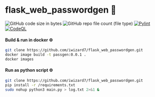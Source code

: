 # flask_web_passwordgen 🔐

![GitHub code size in bytes](https://img.shields.io/github/languages/code-size/iwizard7/flask_web_passwordgen) ![GitHub repo file count (file type)](https://img.shields.io/github/directory-file-count/iwizard7/flask_web_passwordgen) [![Pylint](https://github.com/iwizard7/flask_web_passwordgen/actions/workflows/pylint.yml/badge.svg)](https://github.com/iwizard7/flask_web_passwordgen/actions/workflows/pylint.yml) [![CodeQL](https://github.com/iwizard7/flask_web_passwordgen/actions/workflows/codeql.yml/badge.svg)](https://github.com/iwizard7/flask_web_passwordgen/actions/workflows/codeql.yml)

#### Build & run in docker ⚙️
```bash
git clone https://github.com/iwizard7/flask_web_passwordgen.git
docker image build -t passgen:0.0.1 .
docker images
```
#### Run as python script ⚙️
```bash
git clone https://github.com/iwizard7/flask_web_passwordgen.git
pip install -r /requirements.txt
sudo nohup python3 main.py > log.txt 2>&1 &
```
